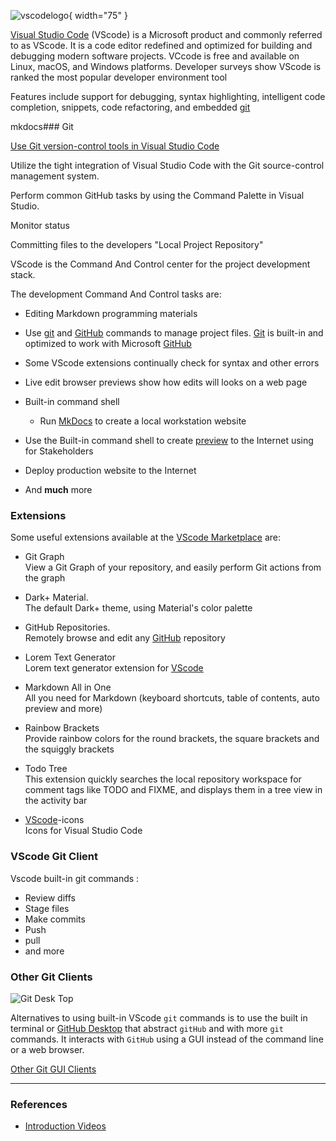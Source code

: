 <!-- ## VScode  -->

![vscodelogo](/img/vscodelogo.png){ width="75" }

[Visual Studio Code](https://code.visualstudio.com) (VScode) is a Microsoft product and commonly referred to as VScode. It is a code editor redefined and optimized for building and debugging modern software projects. VCcode is free and available on  Linux, macOS, and Windows platforms. Developer surveys show VScode is ranked the most popular developer environment tool 

Features include support for debugging, syntax highlighting, intelligent code completion, snippets, code refactoring, and embedded [git](git-github.md#git)

mkdocs### Git

[Use Git version-control tools in Visual Studio Code](https://learn.microsoft.com/en-us/training/modules/use-git-from-vs-code/)

Utilize the tight integration of Visual Studio Code with the Git source-control management system.

Perform common GitHub tasks by using the Command Palette in Visual Studio.

Monitor  status 

Committing  files to the developers "Local Project Repository"

VScode is the Command And Control center for the project development stack.

The development Command And Control tasks are:

- Editing Markdown  programming materials
- Use [git](#git) and [GitHub](#github) commands to manage project files. [Git](#git) is built-in and optimized to work with Microsoft [GitHub](#github)
- Some VScode extensions continually check for syntax and other errors
- Live edit browser previews show how edits will looks on a web page
- Built-in command shell
  - Run [MkDocs](mkdocs.md) to create a local workstation website

- Use the Built-in command shell to create [preview](preview.md) to the Internet using  for Stakeholders
- Deploy production website to the Internet
- And **much** more

### Extensions

Some useful extensions available at the [VScode Marketplace](https://marketplace.visualstudio.com/VSCode) are:

- Git Graph  
View a Git Graph of your repository, and easily perform Git actions from the graph

- Dark+ Material.  
The default Dark+ theme, using Material's color palette

- GitHub Repositories.  
Remotely browse and edit any [GitHub](#github) repository

- Lorem Text Generator  
Lorem text generator extension for [VScode](#vscode)

-  Markdown All in One  
All you need for Markdown (keyboard shortcuts, table of contents, auto preview and more)

- Rainbow Brackets  
Provide rainbow colors for the round brackets, the square brackets and the squiggly brackets

- Todo Tree  
This extension quickly searches the local repository workspace for comment tags like TODO and FIXME, and displays them in a tree view in the activity bar

- [VScode](#vscode)-icons  
Icons for Visual Studio Code

### VScode Git Client

Vscode built-in git commands :

 - Review diffs
 - Stage files
 - Make commits
 - Push 
 - pull
 - and more

### Other Git Clients

![Git Desk Top](/img/gitdesktop.png)

Alternatives to using built-in VScode `git` commands is to use the built in terminal or [GitHub Desktop](https://docs.github.com/en/desktop) that abstract `gitHub` and with more `git` commands. It interacts with `GitHub` using a GUI instead of the command line or a web browser. 

[Other Git GUI Clients](https://git-scm.com/downloads/guis)

---

### References

- [Introduction Videos](https://code.visualstudio.com/docs/getstarted/introvideos)
